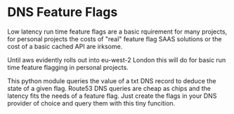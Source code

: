 # DNS Feature Flags

Low latency run time feature flags are a basic rquirement for many projects, for personal projects the costs of "real" feature flag SAAS solutions or the cost of a basic cached API are irksome.

Until aws evidently rolls out into eu-west-2 London this will do for basic run time feature flagging in personal projects.

This python module queries the value of a txt DNS record to deduce the state of a given flag. Route53 DNS queries are cheap as chips and the latency fits the needs of a feature flag. Just create the flags in your DNS provider of choice and query them with this tiny funcition.
